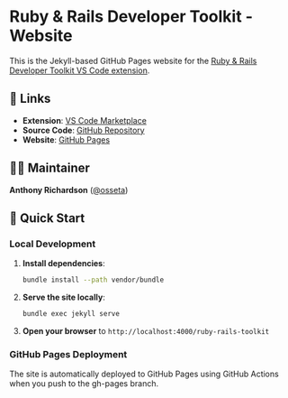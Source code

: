 # Ruby & Rails Developer Toolkit - Website

This is the Jekyll-based GitHub Pages website for the [Ruby & Rails Developer Toolkit VS Code extension](https://marketplace.visualstudio.com/items?itemName=osseta.ruby-rails-toolkit).

## 🔗 Links

- **Extension**: [VS Code Marketplace](https://marketplace.visualstudio.com/items?itemName=osseta.ruby-rails-toolkit)
- **Source Code**: [GitHub Repository](https://github.com/Osseta/ruby-rails-toolkit)
- **Website**: [GitHub Pages](https://osseta.github.io/ruby-rails-toolkit)

## 👨‍💻 Maintainer

**Anthony Richardson** ([@osseta](https://github.com/Osseta))

## 🚀 Quick Start

### Local Development

1. **Install dependencies**:
   ```bash
   bundle install --path vendor/bundle
   ```

2. **Serve the site locally**:
   ```bash
   bundle exec jekyll serve
   ```

4. **Open your browser** to `http://localhost:4000/ruby-rails-toolkit`

### GitHub Pages Deployment

The site is automatically deployed to GitHub Pages using GitHub Actions when you push to the gh-pages branch.
